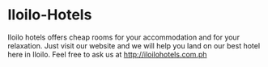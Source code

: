# Iloilo-Hotels
Iloilo hotels offers cheap rooms for your accommodation and for your relaxation. Just visit our website and we will help you land on our best hotel here in Iloilo. Feel free to ask us at http://iloilohotels.com.ph
